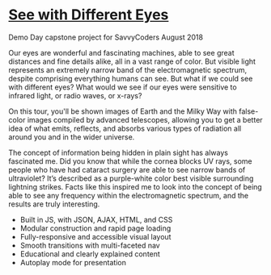 # [See with Different Eyes](http://differenteyes.netlify.com/)
Demo Day capstone project for SavvyCoders August 2018

Our eyes are wonderful and fascinating machines, able to see great distances and fine details alike, all in a vast range of color. But visible light represents an extremely narrow band of the electromagnetic spectrum, despite comprising everything humans can see. But what if we could see with different eyes? What would we see if our eyes were sensitive to infrared light, or radio waves, or x-rays?

On this tour, you'll be shown images of Earth and the Milky Way with false-color images compiled by advanced telescopes, allowing you to get a better idea of what emits, reflects, and absorbs various types of radiation all around you and in the wider universe.

The concept of information being hidden in plain sight has always fascinated me. Did you know that while the cornea blocks UV rays, some people who have had cataract surgery are able to see narrow bands of ultraviolet? It’s described as a purple-white color best visible surrounding lightning strikes. Facts like this inspired me to look into the concept of being able to see any frequency within the electromagnetic spectrum, and the results are truly interesting.

* Built in JS, with JSON, AJAX, HTML, and CSS
* Modular construction and rapid page loading
* Fully-responsive and accessible visual layout
* Smooth transitions with multi-faceted nav
* Educational and clearly explained content
* Autoplay mode for presentation
